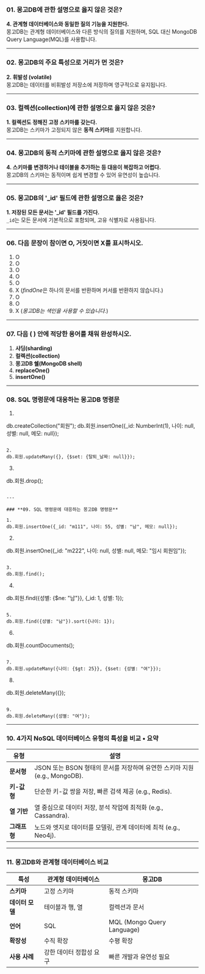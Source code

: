 ### **01. 몽고DB에 관한 설명으로 옳지 않은 것은?**
**4. 관계형 데이터베이스와 동일한 질의 기능을 지원한다.**  
몽고DB는 관계형 데이터베이스와 다른 방식의 질의를 지원하며, SQL 대신 MongoDB Query Language(MQL)를 사용합니다.

---

### **02. 몽고DB의 주요 특성으로 거리가 먼 것은?**
**2. 휘발성 (volatile)**  
몽고DB는 데이터를 비휘발성 저장소에 저장하며 영구적으로 유지됩니다.

---

### **03. 컬렉션(collection)에 관한 설명으로 옳지 않은 것은?**
**1. 컬렉션도 정해진 고정 스키마를 갖는다.**  
몽고DB는 스키마가 고정되지 않은 **동적 스키마**를 지원합니다.

---

### **04. 몽고DB의 동적 스키마에 관한 설명으로 옳지 않은 것은?**
**4. 스키마를 변경하거나 테이블을 추가하는 등 대응이 복잡하고 어렵다.**  
몽고DB의 스키마는 동적이며 쉽게 변경할 수 있어 유연성이 높습니다.

---

### **05. 몽고DB의 '_id' 필드에 관한 설명으로 옳은 것은?**
**1. 저장된 모든 문서는 '_id' 필드를 가진다.**  
`_id`는 모든 문서에 기본적으로 포함되며, 고유 식별자로 사용됩니다.

---

### **06. 다음 문장이 참이면 O, 거짓이면 X를 표시하시오.**

1. O  
2. O  
3. O  
4. O  
5. O  
6. X (*findOne*은 하나의 문서를 반환하며 커서를 반환하지 않습니다.)  
7. O  
8. O  
9. X (*몽고DB는 색인을 사용할 수 있습니다.*)

---

### **07. 다음 ( ) 안에 적당한 용어를 채워 완성하시오.**

1. **샤딩(sharding)**  
2. **컬렉션(collection)**  
3. **몽고DB 쉘(MongoDB shell)**  
4. **replaceOne()**  
5. **insertOne()**

---

### **08. SQL 명령문에 대응하는 몽고DB 명령문**

1. 
db.createCollection("회원");
db.회원.insertOne({_id: NumberInt(1), 나이: null, 성별: null, 메모: null});
```

2. 
db.회원.updateMany({}, {$set: {탈퇴_날짜: null}});
```

3. 
db.회원.drop();
```

---

### **09. SQL 명령문에 대응하는 몽고DB 명령문**

1. 
db.회원.insertOne({_id: "m111", 나이: 55, 성별: "남", 메모: null});
```

2. 
db.회원.insertOne({_id: "m222", 나이: null, 성별: null, 메모: "임시 회원임"});
```

3. 
db.회원.find();
```

4. 
db.회원.find({성별: {$ne: "남"}}, {_id: 1, 성별: 1});
```

5. 
db.회원.find({성별: "남"}).sort({나이: 1});
```

6. 
db.회원.countDocuments();
```

7. 
db.회원.updateMany({나이: {$gt: 25}}, {$set: {성별: "여"}});
```

8. 
db.회원.deleteMany({});
```

9. 
db.회원.deleteMany({성별: "여"});
```

---

### **10. 4가지 NoSQL 데이터베이스 유형의 특성을 비교 • 요약**

| 유형             | 설명                                                                 |
|------------------|----------------------------------------------------------------------|
| **문서형**       | JSON 또는 BSON 형태의 문서를 저장하며 유연한 스키마 지원 (e.g., MongoDB). |
| **키-값형**      | 단순한 키-값 쌍을 저장, 빠른 검색 제공 (e.g., Redis).                |
| **열 기반**      | 열 중심으로 데이터 저장, 분석 작업에 최적화 (e.g., Cassandra).       |
| **그래프형**     | 노드와 엣지로 데이터를 모델링, 관계 데이터에 최적 (e.g., Neo4j).     |

---

### **11. 몽고DB와 관계형 데이터베이스 비교**

| 특성                  | 관계형 데이터베이스          | 몽고DB                      |
|-----------------------|----------------------------|----------------------------|
| **스키마**            | 고정 스키마                | 동적 스키마                |
| **데이터 모델**        | 테이블과 행, 열            | 컬렉션과 문서              |
| **언어**              | SQL                       | MQL (Mongo Query Language) |
| **확장성**            | 수직 확장                 | 수평 확장                  |
| **사용 사례**         | 강한 데이터 정합성 요구     | 빠른 개발과 유연성 필요    |
